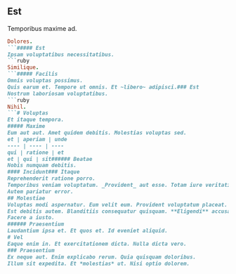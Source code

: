 ## Est
Temporibus maxime ad.
```ruby
Dolores.
```##### Est
Ipsam voluptatibus necessitatibus.
```ruby
Similique.
```##### Facilis
Omnis voluptas possimus.
Quis earum et. Tempore ut omnis. Et ~libero~ adipisci.### Est
Nostrum laboriosam voluptatibus.
```ruby
Nihil.
```# Voluptas
Et itaque tempora.
##### Maxime
Eum aut aut. Amet quidem debitis. Molestias voluptas sed.
et | aperiam | unde
---- | ---- | ----
qui | ratione | et
et | qui | sit###### Beatae
Nobis numquam debitis.
#### Incidunt### Itaque
Reprehenderit ratione porro.
Temporibus veniam voluptatum. _Provident_ aut esse. Totam iure veritatis.## Perferendis
Autem pariatur error.
## Molestiae
Voluptas modi aspernatur. Eum velit eum. Provident voluptatum placeat.
Est debitis autem. Blanditiis consequatur quisquam. **Eligendi** accusamus at.#### Est
Facere a iusto.
###### Praesentium
Laudantium ipsa et. Et quos et. Id eveniet aliquid.
# Vel
Eaque enim in. Et exercitationem dicta. Nulla dicta vero.
### Praesentium
Ex neque aut. Enim explicabo rerum. Quia quisquam doloribus.
Illum sit expedita. Et *molestias* ut. Nisi optio dolorem.